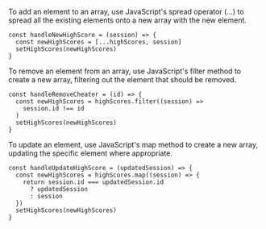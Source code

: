 To add an element to an array, use JavaScript's spread operator (...) to spread all the existing elements onto a new array with the new element.

```
const handleNewHighScore = (session) => {
  const newHighScores = [...highScores, session]
  setHighScores(newHighScores)
}
```

To remove an element from an array, use JavaScript's filter method to create a new array, filtering out the element that should be removed.

```
const handleRemoveCheater = (id) => {
  const newHighScores = highScores.filter((session) =>
    session.id !== id
  )
  setHighScores(newHighScores)
}
```

To update an element, use JavaScript's map method to create a new array, updating the specific element where appropriate.

```
const handleUpdateHighScore = (updatedSession) => {
  const newHighScores = highScores.map((session) => {
    return session.id === updatedSession.id
      ? updatedSession
      : session
  })
  setHighScores(newHighScores)
}
```

